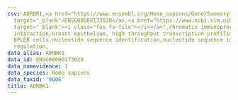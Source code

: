 ```yaml
---
csv: ADRBK1,<a href="https://www.ensembl.org/Homo_sapiens/Gene/Summary?db=core;g=ENSG00000173020"
  target="_blank">ENSG00000173020</a>,<a href="https://www.ncbi.nlm.nih.gov/pubmed/22863008"
  target="_blank"><i class="fas fa-file"></i></a>",chromatin immunoprecipitation assay,direct
  interaction,breast epithelium, high throughput transcription profiling by microarray,
  BPLER cells,nucleotide sequence identification,nucleotide sequence identification,transcriptional
  regulation,
data_alias: ADRBK1
data_id: ENSG00000173020
data_numevidence: 1
data_species: Homo sapiens
data_taxid: '9606'
title: ADRBK1
---
```

